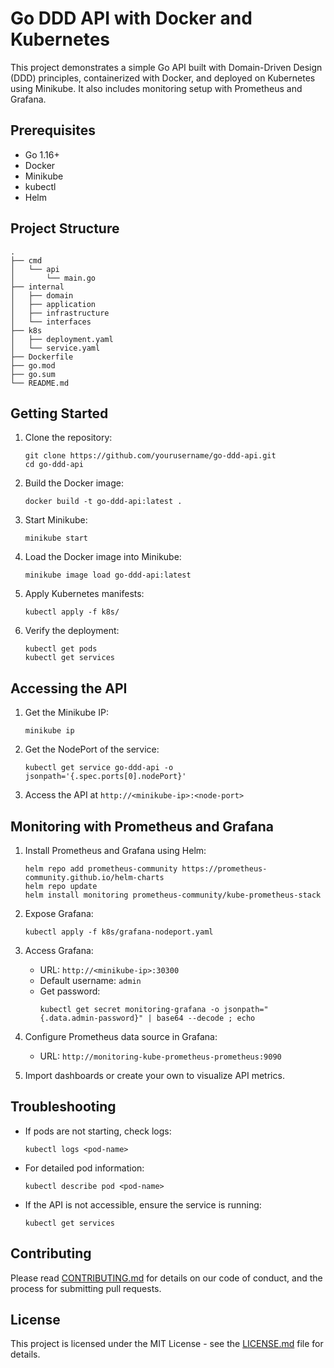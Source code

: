 # Go DDD API with Docker and Kubernetes

This project demonstrates a simple Go API built with Domain-Driven Design (DDD) principles, containerized with Docker, and deployed on Kubernetes using Minikube. It also includes monitoring setup with Prometheus and Grafana.

## Prerequisites

- Go 1.16+
- Docker
- Minikube
- kubectl
- Helm 

## Project Structure

```
.
├── cmd
│   └── api
│       └── main.go
├── internal
│   ├── domain
│   ├── application
│   ├── infrastructure
│   └── interfaces
├── k8s
│   ├── deployment.yaml
│   └── service.yaml
├── Dockerfile
├── go.mod
├── go.sum
└── README.md
```

## Getting Started

1. Clone the repository:
   ```
   git clone https://github.com/yourusername/go-ddd-api.git
   cd go-ddd-api
   ```

2. Build the Docker image:
   ```
   docker build -t go-ddd-api:latest .
   ```

3. Start Minikube:
   ```
   minikube start
   ```

4. Load the Docker image into Minikube:
   ```
   minikube image load go-ddd-api:latest
   ```

5. Apply Kubernetes manifests:
   ```
   kubectl apply -f k8s/
   ```

6. Verify the deployment:
   ```
   kubectl get pods
   kubectl get services
   ```

## Accessing the API

1. Get the Minikube IP:
   ```
   minikube ip
   ```

2. Get the NodePort of the service:
   ```
   kubectl get service go-ddd-api -o jsonpath='{.spec.ports[0].nodePort}'
   ```

3. Access the API at `http://<minikube-ip>:<node-port>`

## Monitoring with Prometheus and Grafana

1. Install Prometheus and Grafana using Helm:
   ```
   helm repo add prometheus-community https://prometheus-community.github.io/helm-charts
   helm repo update
   helm install monitoring prometheus-community/kube-prometheus-stack
   ```

2. Expose Grafana:
   ```
   kubectl apply -f k8s/grafana-nodeport.yaml
   ```

3. Access Grafana:
   - URL: `http://<minikube-ip>:30300`
   - Default username: `admin`
   - Get password: 
     ```
     kubectl get secret monitoring-grafana -o jsonpath="{.data.admin-password}" | base64 --decode ; echo
     ```

4. Configure Prometheus data source in Grafana:
   - URL: `http://monitoring-kube-prometheus-prometheus:9090`

5. Import dashboards or create your own to visualize API metrics.

## Troubleshooting

- If pods are not starting, check logs:
  ```
  kubectl logs <pod-name>
  ```

- For detailed pod information:
  ```
  kubectl describe pod <pod-name>
  ```

- If the API is not accessible, ensure the service is running:
  ```
  kubectl get services
  ```

## Contributing

Please read [CONTRIBUTING.md](CONTRIBUTING.md) for details on our code of conduct, and the process for submitting pull requests.

## License

This project is licensed under the MIT License - see the [LICENSE.md](LICENSE.md) file for details.
